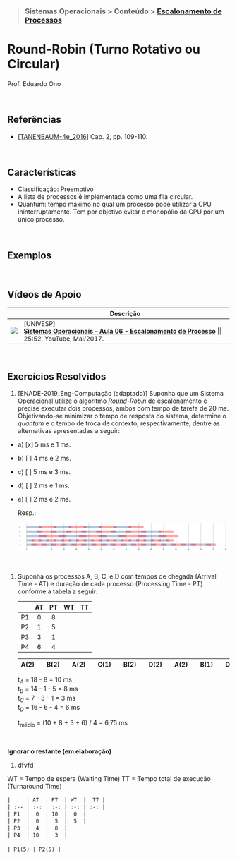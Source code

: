 > ### Sistemas Operacionais > Conteúdo > [Escalonamento de Processos](../escalonamento-de-processos/README.md)

# Round-Robin (Turno Rotativo ou Circular)

Prof. Eduardo Ono

<br>

## Referências

* [[TANENBAUM-4e_2016]] Cap. 2, pp. 109-110.

<br>

## Características

* Classificação: Preemptivo
* A lista de processos é implementada como uma fila circular.
* Quantum: tempo máximo no qual um processo pode utilizar a CPU ininterruptamente. Tem por objetivo evitar o monopólio da CPU por um único processo.

<br>

## Exemplos

<br>

## Vídeos de Apoio

|| Descrição |
| :-: | --- |
| [![](https://img.youtube.com/vi/MWbPgxOCrFk/default.jpg)](https://www.youtube.com/watch?v=MWbPgxOCrFk "") | [UNIVESP] <br> [**Sistemas Operacionais – Aula 06 - Escalonamento de Processo**](https://www.youtube.com/watch?v=MWbPgxOCrFk) \|\| 25:52, YouTube, Mai/2017.

<br>

## Exercícios Resolvidos

1. [ENADE-2019_Eng-Computação (adaptado)] Suponha que um Sistema Operacional utilize o algoritmo _Round-Robin_ de escalonamento e precise executar dois processos, ambos com tempo de tarefa de 20 ms. Objetivando-se minimizar o tempo de resposta do sistema, determine o _quantum_ e o tempo de troca de contexto, respectivamente, dentre as alternativas apresentadas a seguir:

  * a) [x] 5 ms e 1 ms.
  * b) [ ] 4 ms e 2 ms.
  * c) [ ] 5 ms e 3 ms.
  * d) [ ] 2 ms e 1 ms.
  * e) [ ] 2 ms e 2 ms.

    Resp.:
    
    ![fig](./exercicios-resolvidos.png)

<br>

1. Suponha os processos A, B, C, e D com tempos de chegada (Arrival Time - AT) e duração de cada processo (Processing Time - PT) conforme a tabela a seguir:

    |     | AT | PT | WT | TT |
    | --: | :-: | :-: | :-: | :-: |
    | P1  |  0 |  8 |   |  |
    | P2  |  1 |  5 |
    | P3  |  3 |  1 |
    | P4  |  6 |  4 |


    | A(2) || B(2) || A(2) || C(1) || B(2) || D(2) || A(2) || B(1) || D(2) || A(2) |
    | --- | --- | --- | --- | --- | --- | --- | --- | --- | --- | --- | --- | --- | --- | --- | --- | --- | --- | --- |

    t<sub>_A_</sub> = 18 - 8 = 10 ms <br>
    t<sub>_B_</sub> = 14 - 1 - 5 = 8 ms <br>
    t<sub>_C_</sub> = 7 - 3 - 1 = 3 ms <br>
    t<sub>_D_</sub> = 16 - 6 - 4 = 6 ms <br>

    t<sub>médio</sub> = (10 + 8 + 3 + 6) / 4 = 6,75 ms

<br>

__Ignorar o restante (em elaboração)__

1. dfvfd

WT = Tempo de espera (Waiting Time)
TT = Tempo total de execução (Turnaround Time)

    |     | AT  | PT  | WT  |  TT |
    | :-- | :-: | :-: | :-: | :-: |
    | P1  |  0  | 10  |  0  |
    | P2  |  0  |  5  |  5  |
    | P3  |  4  |  8  |
    | P4  | 10  |  3  |

    | P1(5) | P2(5) |

<br>

[TANENBAUM-4e_2016]: /referencias/README.md#TANENBAUM-4e_2016
